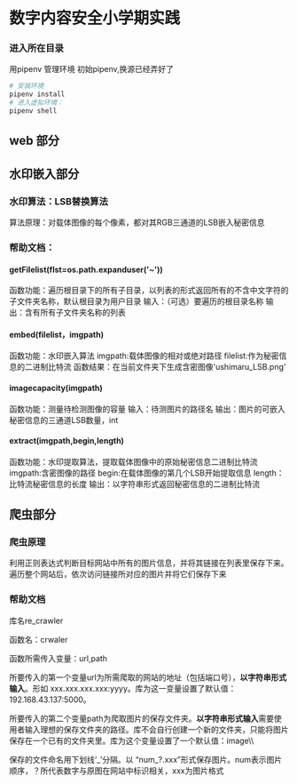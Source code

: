 # 数字内容安全小学期实践

### 进入所在目录
用pipenv 管理环境 初始pipenv,换源已经弄好了
```python
# 安装环境
pipenv install
# 进入虚拟环境：
pipenv shell
```

## web 部分

## 水印嵌入部分
### 水印算法：LSB替换算法
算法原理：对载体图像的每个像素，都对其RGB三通道的LSB嵌入秘密信息
### 帮助文档：
#### getFilelist(flst=os.path.expanduser('~'))
函数功能：遍历根目录下的所有子目录，以列表的形式返回所有的不含中文字符的子文件夹名称，默认根目录为用户目录
输入：（可选）要遍历的根目录名称
输出：含有所有子文件夹名称的列表
#### embed(filelist，imgpath)
函数功能：水印嵌入算法
imgpath:载体图像的相对或绝对路径
filelist:作为秘密信息的二进制比特流
函数结果：在当前文件夹下生成含密图像'ushimaru_LSB.png'
#### imagecapacity(imgpath)
函数功能：测量待检测图像的容量
输入：待测图片的路径名
输出：图片的可嵌入秘密信息的三通道LSB数量，int
#### extract(imgpath,begin,length)
函数功能：水印提取算法，提取载体图像中的原始秘密信息二进制比特流
imgpath:含密图像的路径
begin:在载体图像的第几个LSB开始提取信息
length：比特流秘密信息的长度
输出：以字符串形式返回秘密信息的二进制比特流
## 爬虫部分

### 爬虫原理 
利用正则表达式判断目标网站中所有的图片信息，并将其链接在列表里保存下来。遍历整个网站后，依次访问链接所对应的图片并将它们保存下来

### 帮助文档
库名re_crawler

函数名：crwaler

函数所需传入变量：url,path

所要传入的第一个变量url为所需爬取的网站的地址（包括端口号），**以字符串形式输入**。形如 xxx.xxx.xxx.xxx:yyyy。库为这一变量设置了默认值：192.168.43.137:5000。

所要传入的第二个变量path为爬取图片的保存文件夹。**以字符串形式输入**需要使用者输入理想的保存文件夹的路径。库不会自行创建一个新的文件夹，只能将图片保存在一个已有的文件夹里。库为这个变量设置了一个默认值：image\\\

保存的文件命名用下划线‘\_’分隔。以 “num\_?.xxx”形式保存图片。num表示图片顺序，？所代表数字与原图在网站中标识相关，xxx为图片格式
